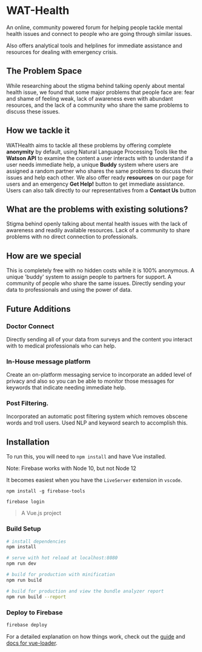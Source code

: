 WAT-Health
====== 

An online, community powered forum for helping people tackle mental health issues and connect to people who are going through similar issues. 


Also offers analytical  tools and helplines for immediate assistance and resources for dealing with emergency crisis.

## The Problem Space

While researching about the stigma behind talking openly about mental health issue, we found that some major problems that people face are: fear and shame of feeling weak, lack of awareness even with abundant resources, and the lack of a community who share the same problems to discuss these issues.

## How we tackle it
WATHealth aims to tackle all these problems by offering complete **anonymity** by default, using Natural Language Processing Tools like the **Watson API** to examine the content a user interacts with to understand if a user needs immediate help, a unique **Buddy** system where users are assigned a random partner who shares the same problems to discuss their issues and help each other. We also offer ready **resources** on our page for users and an emergency **Get Help!** button to get immediate assistance. Users can also talk directly to our representatives from a **Contact Us** button

## What are the problems with existing solutions?
Stigma behind openly talking about mental health issues with the lack of awareness and readily available resources. Lack of a community to share problems with no direct connection to professionals.

## How are we special
This is completely free with no hidden costs while it is 100% anonymous. A unique 'buddy' system to assign people to partners for support. A community of people who share the same issues. Directly sending your data to professionals and using the power of data. 

## Future Additions

### Doctor Connect 
Directly sending all of your data from surveys and the content you interact with to medical professionals who can help. 

### In-House message platform
Create an on-platform messaging service to incorporate an added level of privacy and also so you can be able to monitor those messages for keywords that indicate needing immediate help.

### Post Filtering.
Incorporated an automatic post filtering system which removes obscene words and troll users. Used NLP and keyword search to accomplish this.  

## Installation

To run this, you will need to ```npm install``` and have Vue installed.

Note: Firebase works with Node 10, but not Node 12

It becomes easiest when you have the `LiveServer` extension in `vscode`.

```
npm install -g firebase-tools
```

```
firebase login
```

> A Vue.js project

### Build Setup

``` bash
# install dependencies
npm install

# serve with hot reload at localhost:8080
npm run dev

# build for production with minification
npm run build

# build for production and view the bundle analyzer report
npm run build --report
```
### Deploy to Firebase
```bash
firebase deploy
```

For a detailed explanation on how things work, check out the [guide](http://vuejs-templates.github.io/webpack/) and [docs for vue-loader](http://vuejs.github.io/vue-loader).
